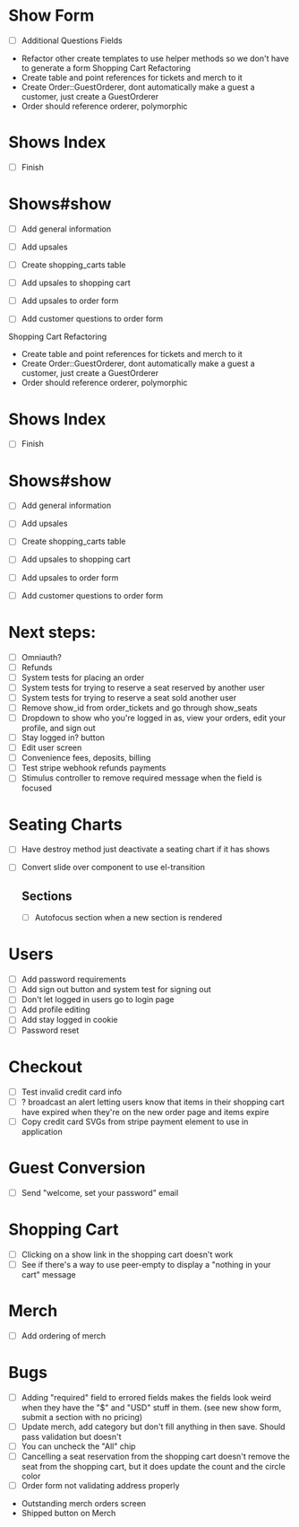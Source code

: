# Show Form 
- [ ] Additional Questions Fields
- Refactor other create templates to use helper methods so we don't have to generate a form
Shopping Cart Refactoring
- Create table and point references for tickets and merch to it
- Create Order::GuestOrderer, dont automatically make a guest a customer, just create a GuestOrderer
- Order should reference orderer, polymorphic

# Shows Index
- [ ] Finish

# Shows#show
- [ ] Add general information
- [ ] Add upsales

- [ ] Create shopping_carts table
- [ ] Add upsales to shopping cart
- [ ] Add upsales to order form
- [ ] Add customer questions to order form

Shopping Cart Refactoring
- Create table and point references for tickets and merch to it
- Create Order::GuestOrderer, dont automatically make a guest a customer, just create a GuestOrderer
- Order should reference orderer, polymorphic

# Shows Index
- [ ] Finish

# Shows#show
- [ ] Add general information
- [ ] Add upsales

- [ ] Create shopping_carts table
- [ ] Add upsales to shopping cart
- [ ] Add upsales to order form
- [ ] Add customer questions to order form

# Next steps:
- [ ] Omniauth?
- [ ] Refunds
- [ ] System tests for placing an order
- [ ] System tests for trying to reserve a seat reserved by another user
- [ ] System tests for trying to reserve a seat sold another user
- [ ] Remove show_id from order_tickets and go through show_seats
- [ ] Dropdown to show who you're logged in as, view your orders, edit your profile, and sign out
- [ ] Stay logged in? button
- [ ] Edit user screen
- [ ] Convenience fees, deposits, billing
- [ ] Test stripe webhook refunds payments
- [ ] Stimulus controller to remove required message when the field is focused

# Seating Charts
- [ ] Have destroy method just deactivate a seating chart if it has shows
- [ ] Convert slide over component to use el-transition

  ## Sections
  - [ ] Autofocus section when a new section is rendered

# Users
- [ ] Add password requirements
- [ ] Add sign out button and system test for signing out
- [ ] Don't let logged in users go to login page
- [ ] Add profile editing
- [ ] Add stay logged in cookie
- [ ] Password reset

# Checkout
- [ ] Test invalid credit card info
- [ ] ? broadcast an alert letting users know that items in their shopping cart have expired when they're on the new order page and items expire
- [ ] Copy credit card SVGs from stripe payment element to use in application

# Guest Conversion
- [ ] Send "welcome, set your password" email

# Shopping Cart
- [ ] Clicking on a show link in the shopping cart doesn't work
- [ ] See if there's a way to use peer-empty to display a "nothing in your cart" message

# Merch
- [ ] Add ordering of merch


# Bugs
- [ ] Adding "required" field to errored fields makes the fields look weird when they have the "$" and "USD" stuff in them. (see new show form, submit a section with no pricing)
- [ ] Update merch, add category but don't fill anything in then save. Should pass validation but doesn't
- [ ] You can uncheck the "All" chip
- [ ] Cancelling a seat reservation from the shopping cart doesn't remove the seat from the shopping cart, but it does update the count and the circle color
- [ ] Order form not validating address properly

- Outstanding merch orders screen
- Shipped button on Merch